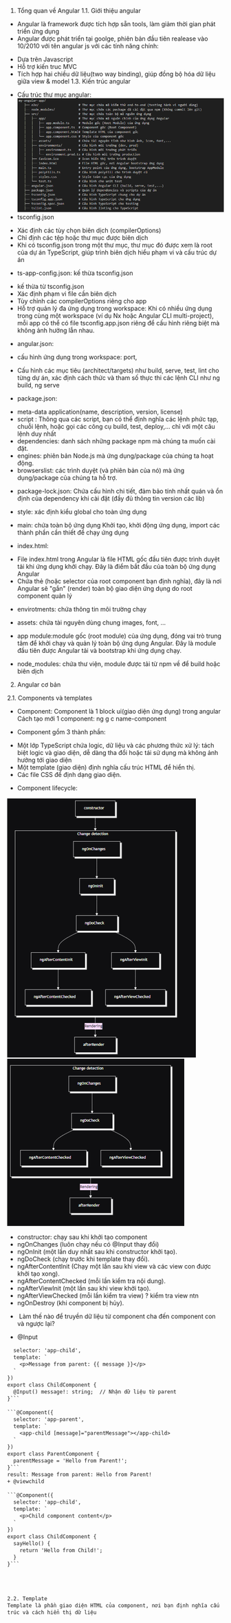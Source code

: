 1. Tổng quan về Angular
1.1. Giới thiệu angular
- Angular là framework được tích hợp sẵn tools, làm giảm thời gian phát triển ứng dụng
-  Angular được phát triển tại goolge, phiên bản đầu tiên realease vào 10/2010 với tên angular js với các tính năng chính:
+ Dựa trên Javascript
+ Hỗ trợ kiến truc MVC
+ Tích hợp hai chiều dữ liệu(two way binding), giúp đồng bộ hóa dữ liệu giữa view & model
1.3. Kiến trúc angular
- Cấu trúc thư mục angular:
![alt text](image-2.png)
- tsconfig.json
+ Xác định các tùy chọn biên dịch (compilerOptions)
+ Chỉ định các tệp hoặc thư mục được biên dịch
+ Khi có tsconfig.json trong một thư mục, thư mục đó được xem là root của dự án TypeScript, giúp trình biên dịch hiểu phạm vi và cấu trúc dự án

- ts-app-config.json: kế thừa tsconfig.json
+ kế thừa từ tsconfig.json
+ Xác định phạm vi file cần biên dịch
+ Tùy chỉnh các compilerOptions riêng cho app
+ Hỗ trợ quản lý đa ứng dụng trong workspace: Khi có nhiều ứng dụng trong cùng một workspace (ví dụ Nx hoặc Angular CLI multi-project), mỗi app có thể có file tsconfig.app.json riêng để cấu hình riêng biệt mà không ảnh hưởng lẫn nhau.

- angular.json: 
+ cấu hình ứng dụng trong workspace: port, 
- Cấu hình các mục tiêu (architect/targets) như build, serve, test, lint cho từng dự án, xác định cách thức và tham số thực thi các lệnh CLI như ng build, ng serve

- package.json:
+ meta-data application(name, description, version, license)
+ script : Thông qua các script, bạn có thể định nghĩa các lệnh phức tạp, chuỗi lệnh, hoặc gọi các công cụ build, test, deploy,... chỉ với một câu lệnh duy nhất 
+ dependencies: danh sách những package npm mà chúng ta muốn cài đặt.
+ engines: phiên bản Node.js mà ứng dụng/package của chúng ta hoạt động.
+ browserslist: các trình duyệt (và phiên bản của nó) mà ứng dụng/package của chúng ta hỗ trợ.

- package-lock.json:
Chứa cấu hình chi tiết, đảm bảo tính nhất quán và ổn định của dependency khi cài đặt (đầy đủ thông tin version các lib)

- style: xác định kiểu global cho toàn ứng dụng

- main: chứa toàn bộ ứng dụng
Khởi tạo, khởi động ứng dụng, import các thành phần cần thiết để chạy ứng dụng

- index.html:
+ File index.html trong Angular là file HTML gốc đầu tiên được trình duyệt tải khi ứng dụng khởi chạy. Đây là điểm bắt đầu của toàn bộ ứng dụng Angular
+ Chứa thẻ <app-root></app-root> (hoặc selector của root component bạn định nghĩa), đây là nơi Angular sẽ "gắn" (render) toàn bộ giao diện ứng dụng do root component quản lý

- envirotments: chứa thông tin môi trường chạy

- assets: chứa tài nguyên dùng chung images, font, ...

- app module:module gốc (root module) của ứng dụng, đóng vai trò trung tâm để khởi chạy và quản lý toàn bộ ứng dụng Angular. Đây là module đầu tiên được Angular tải và bootstrap khi ứng dụng chạy.

- node_modules: chứa thư viện, module được tải từ npm về để build hoặc biên dịch

2. Angular cơ bản

2.1. Components và templates

- Component: Component là 1 block ui(giao diện ứng dụng) trong angular
Cách tạo mới 1 component: ng g c name-component

- Component gồm 3 thành phần:
+ Một lớp TypeScript chứa logic, dữ liệu và các phương thức xử lý: tách biệt logic và giao diện, dễ dàng tha đổi hoặc tái sử dụng mà không ảnh hưởng tới giao diện
+ Một template (giao diện) định nghĩa cấu trúc HTML để hiển thị.
+ Các file CSS để định dạng giao diện.

- Component lifecycle:


![alt text](image.png)
![alt text](image-1.png)

+ constructor: chạy sau khi khởi tạo component
+ ngOnChanges (luôn chạy nếu có @Input thay đổi) 
+ ngOnInit (một lần duy nhất sau khi constructor khởi tạo). 
+ ngDoCheck (chạy trước khi template thay đổi). 
+ ngAfterContentInit (Chạy một lần sau khi view và các view con được khởi tạo xong). 
+ ngAfterContentChecked (mỗi lần kiểm tra nội dung). 
+ ngAfterViewInit (một lần sau khi view khởi tạo). 
+ ngAfterViewChecked (mỗi lần kiểm tra view) ? kiểm tra view ntn
+ ngOnDestroy (khi component bị hủy).

- ­	Làm thế nào để truyền dữ liệu từ component cha đến component con và ngược lại?
+ @Input 

```@Component({
  selector: 'app-child',
  template: `
    <p>Message from parent: {{ message }}</p>
  `
})
export class ChildComponent {
  @Input() message!: string;  // Nhận dữ liệu từ parent
}```

```@Component({
  selector: 'app-parent',
  template: `
    <app-child [message]="parentMessage"></app-child>
  `
})
export class ParentComponent {
  parentMessage = 'Hello from Parent!';
}```
result: Message from parent: Hello from Parent!
+ @viewchild

```@Component({
  selector: 'app-child',
  template: `
    <p>Child component content</p>
  `
})
export class ChildComponent {
  sayHello() {
    return 'Hello from Child!';
  }
}```




2.2. Template
Template là phần giao diện HTML của component, nơi bạn định nghĩa cấu trúc và cách hiển thị dữ liệu


